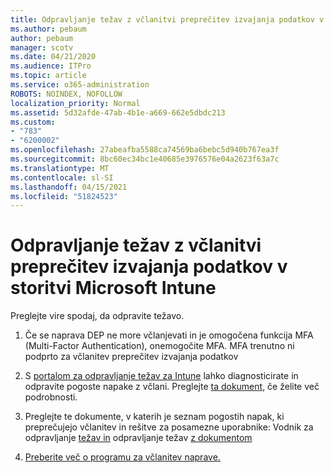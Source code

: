 ```yaml
---
title: Odpravljanje težav z včlanitvi preprečitev izvajanja podatkov v storitvi Microsoft Intune
ms.author: pebaum
author: pebaum
manager: scotv
ms.date: 04/21/2020
ms.audience: ITPro
ms.topic: article
ms.service: o365-administration
ROBOTS: NOINDEX, NOFOLLOW
localization_priority: Normal
ms.assetid: 5d32afde-47ab-4b1e-a669-662e5dbdc213
ms.custom:
- "783"
- "6200002"
ms.openlocfilehash: 27abeafba5588ca74569ba6bebc5d940b767ea3f
ms.sourcegitcommit: 8bc60ec34bc1e40685e3976576e04a2623f63a7c
ms.translationtype: MT
ms.contentlocale: sl-SI
ms.lasthandoff: 04/15/2021
ms.locfileid: "51824523"
---
```

# <a name="troubleshoot-issues-with-dep-enrollment-in-microsoft-intune"></a>Odpravljanje težav z včlanitvi preprečitev izvajanja podatkov v storitvi Microsoft Intune

Preglejte vire spodaj, da odpravite težavo.
  
1. Če se naprava DEP ne more včlanjevati in je omogočena funkcija MFA (Multi-Factor Authentication), onemogočite MFA. MFA trenutno ni podprto za včlanitev preprečitev izvajanja podatkov

2. S [portalom za odpravljanje težav za Intune](https://devicemanagement.microsoft.com/#blade/Microsoft_Intune_DeviceSettings/TroubleshootBlade) lahko diagnosticirate in odpravite pogoste napake z včlani. Preglejte [ta dokument,](https://docs.microsoft.com/intune/help-desk-operators) če želite več podrobnosti.

3. Preglejte te dokumente, v katerih je seznam pogostih napak, ki preprečujejo včlanitev in rešitve za posamezne uporabnike: Vodnik za odpravljanje [težav in](https://support.microsoft.com/help/4039809/troubleshooting-ios-device-enrollment-in-intune) odpravljanje težav [z dokumentom](https://docs.microsoft.com/troubleshoot/mem/intune/troubleshoot-device-enrollment-in-intune)

4. [Preberite več o programu za včlanitev naprave.](https://docs.microsoft.com/intune/device-enrollment-program-enroll-ios)
